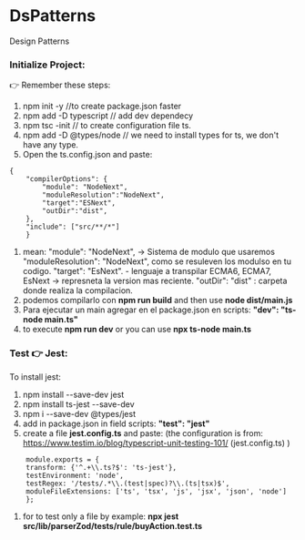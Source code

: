 # DsPatterns
Design Patterns 

### Initialize Project: 
👉 Remember these steps: 
1. npm init -y  //to create package.json faster
1. npm add -D typescript // add dev dependecy
1. npm tsc -init   // to create configuration file ts.
1. npm add -D @types/node  // we need to install types for ts, we don't have any type. 
1. Open the ts.config.json and paste: 
```
{
    "compilerOptions": {
        "module": "NodeNext",
        "moduleResolution":"NodeNext",
        "target":"ESNext",
        "outDir":"dist",
    },
    "include": ["src/**/*"]
    }
```

1. mean: 
    "module": "NodeNext", -> Sistema de modulo que usaremos
    "moduleResolution": "NodeNext", como se resuleven los modulso en tu codigo.
    "target": "EsNext". - lenguaje a transpilar ECMA6, ECMA7, EsNext -> represneta la version mas reciente.
    "outDir": "dist" : carpeta donde realiza la compilacion.
1. podemos compilarlo con **npm run build** and then use **node dist/main.js**
1. Para ejecutar un main agregar en el package.json en scripts: **"dev": "ts-node  main.ts"**
1. to execute **npm run dev** or you can use **npx ts-node main.ts** 


### Test 👉 Jest: 

To install jest: 
1. npm install --save-dev jest
1. npm install ts-jest --save-dev
1. npm i --save-dev @types/jest
1. add in package.json in field scripts: **"test": "jest"**
1. create a file **jest.config.ts** and paste: (the configuration is from: https://www.testim.io/blog/typescript-unit-testing-101/ (jest.config.ts)  )
```
    module.exports = {
    transform: {'^.+\\.ts?$': 'ts-jest'},
    testEnvironment: 'node',
    testRegex: '/tests/.*\\.(test|spec)?\\.(ts|tsx)$',
    moduleFileExtensions: ['ts', 'tsx', 'js', 'jsx', 'json', 'node']
    };
``` 
1. for to test only a file by example: **npx jest src/lib/parserZod/tests/rule/buyAction.test.ts**

